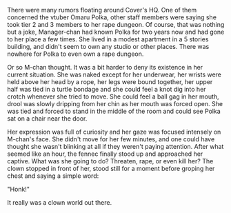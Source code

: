 There were many rumors floating around Cover's HQ. One of them concerned the vtuber Omaru Polka, other staff members were saying she took tier 2 and 3 members to her rape dungeon. Of course, that was nothing but a joke, Manager-chan had known Polka for two years now and had gone to her place a few times. She lived in a modest apartment in a 5 stories building, and didn't seem to own any studio or other places. There was nowhere for Polka to even own a rape dungeon.

Or so M-chan thought. It was a bit harder to deny its existence in her current situation. She was naked except for her underwear, her wrists were held above her head by a rope, her legs were bound together, her upper half was tied in a turtle bondage and she could feel a knot dig into her crotch whenever she tried to move. She could feel a ball gag in her mouth, drool was slowly dripping from her chin as her mouth was forced open. She was tied and forced to stand in the middle of the room and could see Polka sat on a chair near the door.

Her expression was full of curiosity and her gaze was focused intensely on M-chan's face. She didn't move for her few minutes, and one could have thought she wasn't blinking at all if they weren't paying attention. After what seemed like an hour, the fennec finally stood up and approached her captive. What was she going to do? Threaten, rape, or even kill her? The clown stopped in front of her, stood still for a moment before groping her chest and saying a simple word:

"Honk!"

It really was a clown world out there.